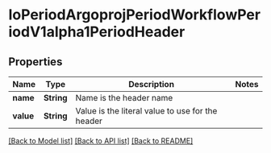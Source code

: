# IoPeriodArgoprojPeriodWorkflowPeriodV1alpha1PeriodHeader

## Properties

Name | Type | Description | Notes
------------ | ------------- | ------------- | -------------
**name** | **String** | Name is the header name | 
**value** | **String** | Value is the literal value to use for the header | 

[[Back to Model list]](../README.md#documentation-for-models) [[Back to API list]](../README.md#documentation-for-api-endpoints) [[Back to README]](../README.md)


